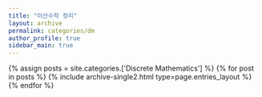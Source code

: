 ```yaml
---
title: "이산수학 정리"
layout: archive
permalink: categories/dm
author_profile: true
sidebar_main: true
---
```




{% assign posts = site.categories.['Discrete Mathematics'] %}
{% for post in posts %} {% include archive-single2.html type=page.entries_layout %} {% endfor %}
